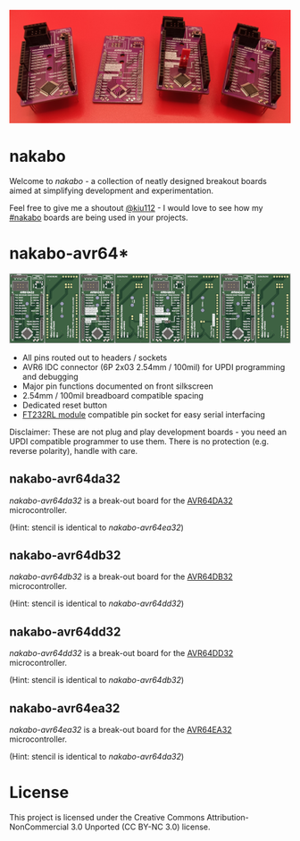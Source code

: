 [![nakabo-banner](https://raw.githubusercontent.com/kiu/nakabo/main/img/nakabo-banner-th.jpg)](https://raw.githubusercontent.com/kiu/nakabo/main/img/nakabo-banner.jpg)

# nakabo

Welcome to *nakabo* - a collection of neatly designed breakout boards aimed at simplifying development and experimentation.

Feel free to give me a shoutout [@kiu112](https://twitter.com/kiu112) - I would love to see how my [#nakabo](https://twitter.com/search?q=%2523nakabo) boards are being used in your projects.

# nakabo-avr64*

[![nakabo-avr64](https://raw.githubusercontent.com/kiu/nakabo/main/img/nakabo-avr64-th.png)](https://raw.githubusercontent.com/kiu/nakabo/main/img/nakabo-avr64.png)

* All pins routed out to headers / sockets
* AVR6 IDC connector (6P 2x03 2.54mm / 100mil) for UPDI programming and debugging
* Major pin functions documented on front silkscreen
* 2.54mm / 100mil breadboard compatible spacing
* Dedicated reset button
* [FT232RL module](https://www.amazon.de/s?k=FT232RL+module) compatible pin socket for easy serial interfacing

Disclaimer: These are not plug and play development boards - you need an UPDI compatible programmer to use them. There is no protection (e.g. reverse polarity), handle with care.

## nakabo-avr64da32

*nakabo-avr64da32* is a break-out board for the [AVR64DA32](https://www.microchip.com/en-us/product/AVR64DA32) microcontroller.

(Hint: stencil is identical to *nakabo-avr64ea32*)

## nakabo-avr64db32

*nakabo-avr64db32* is a break-out board for the [AVR64DB32](https://www.microchip.com/en-us/product/AVR64DB32) microcontroller.

(Hint: stencil is identical to *nakabo-avr64dd32*)

## nakabo-avr64dd32

*nakabo-avr64dd32* is a break-out board for the [AVR64DD32](https://www.microchip.com/en-us/product/AVR64DD32) microcontroller.

(Hint: stencil is identical to *nakabo-avr64db32*)

## nakabo-avr64ea32

*nakabo-avr64ea32* is a break-out board for the [AVR64EA32](https://www.microchip.com/en-us/product/AVR64EA32) microcontroller.

(Hint: stencil is identical to *nakabo-avr64da32*)

# License

This project is licensed under the Creative Commons Attribution-NonCommercial 3.0 Unported (CC BY-NC 3.0) license.
